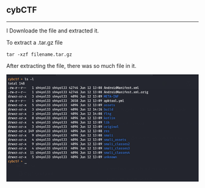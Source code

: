 ## cybCTF

<hr>

I Downloade the file and extracted it. 

To extract a .tar.gz file
```
tar -xzf filename.tar.gz
```

After extracting the file, there was so much file in it.

![image](https://github.com/shayol33/cybCTF/blob/main/Aessts/rev.png)
